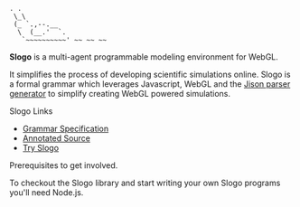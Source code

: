     . .
     \_\
     (_ `.,--.__
      \  (__.'  `.
       `~~~~~~~~~~' ~~ ~~ ~~

**Slogo** is a multi-agent programmable modeling environment for WebGL.

It simplifies the process of developing scientific simulations online. Slogo is
a formal grammar which leverages Javascript, WebGL and the [Jison parser
generator](http://github.com/zaach/jison) to simplify creating WebGL powered
simulations.

Slogo Links

* [Grammar Specification](http://hansineffect.github.com/Slogo)
* [Annotated Source](http://hansineffect.github.com/Slogo/docs/grammar.html)
* [Try Slogo](http://hansineffect.github.com/Slogo/app.html) 
 
Prerequisites to get involved.

To checkout the Slogo library and start writing your own Slogo programs you'll
need Node.js.